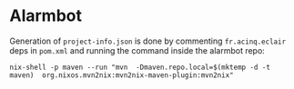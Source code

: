 # Alarmbot

Generation of `project-info.json` is done by commenting `fr.acinq.eclair` deps in `pom.xml` and running the command inside the alarmbot repo:
```
nix-shell -p maven --run "mvn  -Dmaven.repo.local=$(mktemp -d -t maven)  org.nixos.mvn2nix:mvn2nix-maven-plugin:mvn2nix"
```
